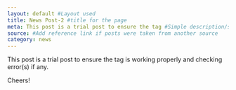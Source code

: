 ```yaml
---
layout: default #Layout used
title: News Post-2 #title for the page
meta: This post is a trial post to ensure the tag #Simple description/spoiler
source: #Add reference link if posts were taken from another source
category: news
---
```


This post is a trial post to ensure the tag is working properly and checking error(s) if any.

Cheers!
